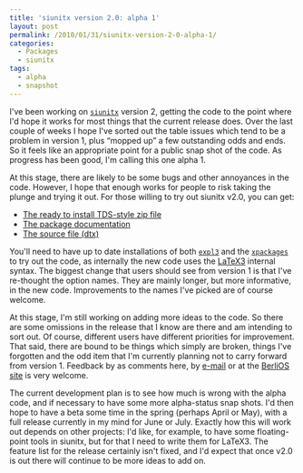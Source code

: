 ```yaml
---
title: 'siunitx version 2.0: alpha 1'
layout: post
permalink: /2010/01/31/siunitx-version-2-0-alpha-1/
categories:
  - Packages
  - siunitx
tags:
  - alpha
  - snapshot
---
```

I've been working on [`siunitx`](https://ctan.org/pkg/siunitx) version 2, getting the code to the point where I'd hope it works for most things that the current release does. Over the last couple of weeks I hope I've sorted out the table issues which tend to be a problem in version 1, plus “mopped up” a few outstanding odds and ends. So it feels like an appropriate point for a public snap shot of the code. As progress has been good, I'm calling this one alpha 1.

At this stage, there are likely to be some bugs and other annoyances in the code. However, I hope that enough works for people to risk taking the plunge and trying it out. For those willing to try out siunitx v2.0, you can get:

- [The ready to install TDS-style zip file](/wp-content/uploads/2010/01/siunitx.tds_1.zip)
- [The package documentation](/wp-content/uploads/2010/01/siunitx.pdf)
- [The source file (dtx)](/wp-content/uploads/2010/01/siunitx.dtx)

You'll need to have up to date installations of both [`expl3`](https://ctan.org/pkg/expl3) and the [`xpackages`](https://ctan.org/pkg/xpackages) to try out  the code, as internally the new code uses the [LaTeX3](https://www.latex-project.org/latex3.html) internal syntax. The biggest change that users should see from version 1 is that I've re-thought the option names. They are mainly longer, but more informative, in the new code. Improvements to the names I've picked are of course welcome.

At this stage, I'm still working on adding more ideas to the code. So there are some omissions in the release that I know are there and am intending to sort out. Of course, different users have different priorities for improvement. That said, there are bound to be things which simply are broken, things I've forgotten and the odd item that I'm currently planning not to carry forward from version 1. Feedback by as comments here, by [e-mail](mailto:joseph.wright@morningstar2.co.uk) or at the [BerliOS site](http://developer.berlios.de/projects/siunitx/) is very welcome.

The current development plan is to see how much is wrong with the alpha code, and if necessary to have some more alpha-status snap shots. I'd then hope to have a beta some time in the spring (perhaps April or May), with a full release currently in my mind for June or July. Exactly how this will work out depends on other projects: I'd like, for example, to have some floating-point tools in siunitx, but for that I need to write them for LaTeX3. The feature list for the release certainly isn't fixed, and I'd expect that once v2.0 is out there will continue to be more ideas to add on.
